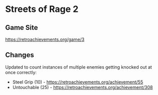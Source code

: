 # Streets of Rage 2

## Game Site
https://retroachievements.org/game/3

## Changes
Updated to count instances of multiple enemies getting knocked out at once correctly:
* Steel Grip (10) - https://retroachievements.org/achievement/55
* Untouchable (25) - https://retroachievements.org/achievement/308

